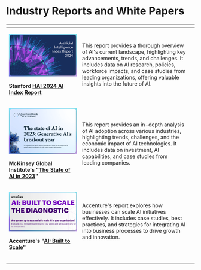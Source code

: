 # Industry Reports and White Papers



<table data-view="cards"><thead><tr><th></th><th></th><th></th></tr></thead><tbody><tr><td><p><img src="../../.gitbook/assets/hai.png" alt=""></p><p></p><p><strong>Stanford</strong> <a href="https://aiindex.stanford.edu/report/"><strong>HAI 2024 AI Index Report</strong></a></p></td><td>This report provides a thorough overview of AI's current landscape, highlighting key advancements, trends, and challenges. It includes data on AI research, policies, workforce impacts, and case studies from leading organizations, offering valuable insights into the future of AI.</td><td></td></tr><tr><td><p><img src="../../.gitbook/assets/mck.png" alt=""></p><p></p><p><strong>McKinsey Global Institute's "</strong><a href="https://www.mckinsey.com/~/media/mckinsey/business%20functions/quantumblack/our%20insights/the%20state%20of%20ai%20in%202023%20generative%20ais%20breakout%20year/the-state-of-ai-in-2023-generative-ais-breakout-year_vf.pdf"><strong>The State of AI in 2023</strong></a><strong>"</strong></p></td><td>This report provides an in-depth analysis of AI adoption across various industries, highlighting trends, challenges, and the economic impact of AI technologies. It includes data on investment, AI capabilities, and case studies from leading companies.</td><td></td></tr><tr><td><p><img src="../../.gitbook/assets/acc.png" alt=""></p><p></p><p><strong>Accenture's "</strong><a href="https://aibtsdiagnostic.accenture.com/"><strong>AI: Built to Scale</strong></a><strong>"</strong></p></td><td>Accenture's report explores how businesses can scale AI initiatives effectively. It includes case studies, best practices, and strategies for integrating AI into business processes to drive growth and innovation.</td><td></td></tr><tr><td></td><td></td><td></td></tr><tr><td></td><td></td><td></td></tr><tr><td></td><td></td><td></td></tr></tbody></table>





